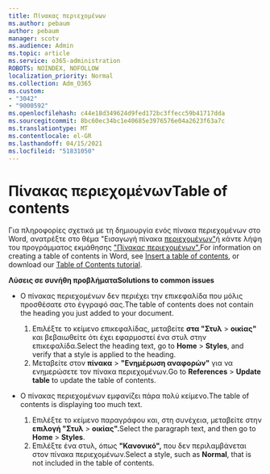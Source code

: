 ```yaml
---
title: Πίνακας περιεχομένων
ms.author: pebaum
author: pebaum
manager: scotv
ms.audience: Admin
ms.topic: article
ms.service: o365-administration
ROBOTS: NOINDEX, NOFOLLOW
localization_priority: Normal
ms.collection: Adm_O365
ms.custom:
- "3042"
- "9000592"
ms.openlocfilehash: c44e18d349624d9fed172bc3ffecc59b41717dda
ms.sourcegitcommit: 8bc60ec34bc1e40685e3976576e04a2623f63a7c
ms.translationtype: MT
ms.contentlocale: el-GR
ms.lasthandoff: 04/15/2021
ms.locfileid: "51831050"
---
```

# <a name="table-of-contents"></a><span data-ttu-id="71519-102">Πίνακας περιεχομένων</span><span class="sxs-lookup"><span data-stu-id="71519-102">Table of contents</span></span>

<span data-ttu-id="71519-103">Για πληροφορίες σχετικά με τη δημιουργία ενός πίνακα περιεχομένων στο Word, ανατρέξτε στο θέμα "Εισαγωγή πίνακα [περιεχομένων"](https://support.office.com/article/882e8564-0edb-435e-84b5-1d8552ccf0c0)ή κάντε λήψη του προγράμματος εκμάθησης ["Πίνακας περιεχομένων".](https://go.microsoft.com/fwlink/?linkid=2065106)</span><span class="sxs-lookup"><span data-stu-id="71519-103">For information on creating a table of contents in Word, see [Insert a table of contents](https://support.office.com/article/882e8564-0edb-435e-84b5-1d8552ccf0c0), or download our [Table of Contents tutorial](https://go.microsoft.com/fwlink/?linkid=2065106).</span></span>

<span data-ttu-id="71519-104">**Λύσεις σε συνήθη προβλήματα**</span><span class="sxs-lookup"><span data-stu-id="71519-104">**Solutions to common issues**</span></span>

- <span data-ttu-id="71519-105">Ο πίνακας περιεχομένων δεν περιέχει την επικεφαλίδα που μόλις προσθέσατε στο έγγραφό σας.</span><span class="sxs-lookup"><span data-stu-id="71519-105">The table of contents does not contain the heading you just added to your document.</span></span>
  1. <span data-ttu-id="71519-106">Επιλέξτε το κείμενο επικεφαλίδας, μεταβείτε **στα "Στυλ**  >  **οικίας"** και βεβαιωθείτε ότι έχει εφαρμοστεί ένα στυλ στην επικεφαλίδα.</span><span class="sxs-lookup"><span data-stu-id="71519-106">Select the heading text, go to **Home** > **Styles**, and verify that a style is applied to the heading.</span></span>
  2. <span data-ttu-id="71519-107">Μεταβείτε στον **πίνακα**  >  **"Ενημέρωση αναφορών"** για να ενημερώσετε τον πίνακα περιεχομένων.</span><span class="sxs-lookup"><span data-stu-id="71519-107">Go to **References** > **Update table** to update the table of contents.</span></span>

- <span data-ttu-id="71519-108">Ο πίνακας περιεχομένων εμφανίζει πάρα πολύ κείμενο.</span><span class="sxs-lookup"><span data-stu-id="71519-108">The table of contents is displaying too much text.</span></span> 
  1. <span data-ttu-id="71519-109">Επιλέξτε το κείμενο παραγράφου και, στη συνέχεια, μεταβείτε στην **επιλογή "Στυλ**  >  **οικίας".**</span><span class="sxs-lookup"><span data-stu-id="71519-109">Select the paragraph text, and then go to **Home** > **Styles**.</span></span>
  2. <span data-ttu-id="71519-110">Επιλέξτε ένα στυλ, όπως **"Κανονικό",** που δεν περιλαμβάνεται στον πίνακα περιεχομένων.</span><span class="sxs-lookup"><span data-stu-id="71519-110">Select a style, such as **Normal**, that is not included in the table of contents.</span></span>